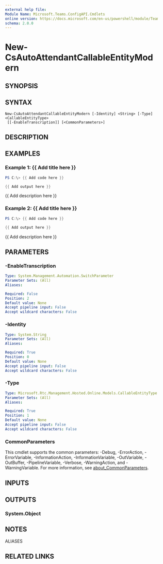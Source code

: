 ```yaml
---
external help file:
Module Name: Microsoft.Teams.ConfigAPI.Cmdlets
online version: https://docs.microsoft.com/en-us/powershell/module/Teams/new-csautoattendantcallableentitymodern
schema: 2.0.0
---
```


# New-CsAutoAttendantCallableEntityModern

## SYNOPSIS


## SYNTAX

```
New-CsAutoAttendantCallableEntityModern [-Identity] <String> [-Type] <CallableEntityType>
 [[-EnableTranscription]] [<CommonParameters>]
```

## DESCRIPTION


## EXAMPLES

### Example 1: {{ Add title here }}
```powershell
PS C:\> {{ Add code here }}

{{ Add output here }}
```

{{ Add description here }}

### Example 2: {{ Add title here }}
```powershell
PS C:\> {{ Add code here }}

{{ Add output here }}
```

{{ Add description here }}

## PARAMETERS

### -EnableTranscription


```yaml
Type: System.Management.Automation.SwitchParameter
Parameter Sets: (All)
Aliases:

Required: False
Position: 2
Default value: None
Accept pipeline input: False
Accept wildcard characters: False
```

### -Identity


```yaml
Type: System.String
Parameter Sets: (All)
Aliases:

Required: True
Position: 0
Default value: None
Accept pipeline input: False
Accept wildcard characters: False
```

### -Type


```yaml
Type: Microsoft.Rtc.Management.Hosted.Online.Models.CallableEntityType
Parameter Sets: (All)
Aliases:

Required: True
Position: 1
Default value: None
Accept pipeline input: False
Accept wildcard characters: False
```

### CommonParameters
This cmdlet supports the common parameters: -Debug, -ErrorAction, -ErrorVariable, -InformationAction, -InformationVariable, -OutVariable, -OutBuffer, -PipelineVariable, -Verbose, -WarningAction, and -WarningVariable. For more information, see [about_CommonParameters](http://go.microsoft.com/fwlink/?LinkID=113216).

## INPUTS

## OUTPUTS

### System.Object

## NOTES

ALIASES

## RELATED LINKS

